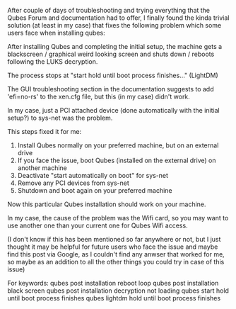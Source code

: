 After couple of days of troubleshooting and trying everything that the Qubes Forum and documentation had to offer, I finally found the kinda trivial solution (at least in my case) that fixes the following problem which some users face when installing qubes:

After installing Qubes and completing the initial setup, the machine gets a blackscreen / graphical weird looking screen and shuts down / reboots following the LUKS decryption.

The process stops at "start hold until boot process finishes..." (LightDM)

The GUI troubleshooting section in the documentation suggests to add 'efi=no-rs' to the xen.cfg file, but this (in my case) didn't work.

In my case, just a PCI attached device (done automatically with the initial setup?) to sys-net was the problem.

This steps fixed it for me:
1. Install Qubes normally on your preferred machine, but on an external drive
2. If you face the issue, boot Qubes (installed on the external drive) on another machine
3. Deactivate "start automatically on boot" for sys-net
4. Remove any PCI devices from sys-net
5. Shutdown and boot again on your preferred machine

Now this particular Qubes installation should work on your machine.

In my case, the cause of the problem was the Wifi card, so you may want to use another one than your current one for Qubes Wifi access.

(I don't know if this has been mentioned so far anywhere or not, but I just thought it may be helpful for future users who face the issue and maybe find this post via Google, as I couldn't find any anwser that worked for me, so maybe as an addition to all the other things you could try in case of this issue)

For keywords:
qubes post installation reboot loop
qubes post installation black screen
qubes post installation decryption not loading
qubes start hold until boot process finishes
qubes lightdm hold until boot process finishes